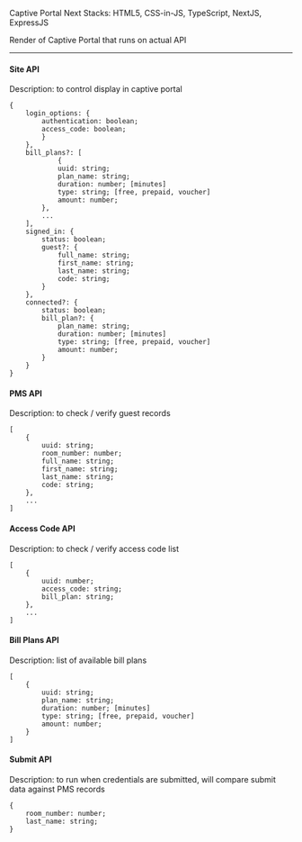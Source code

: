 Captive Portal Next
Stacks: HTML5, CSS-in-JS, TypeScript, NextJS, ExpressJS

Render of Captive Portal that runs on actual API

---
#### Site API
Description: to control display in captive portal
```
{
    login_options: {
        authentication: boolean;
        access_code: boolean;
        }
    },
    bill_plans?: [
        	{
    	    uuid: string;
    		plan_name: string;
    	    duration: number; [minutes]
    		type: string; [free, prepaid, voucher]
    		amount: number;
        },
        ...
    ],
    signed_in: {
        status: boolean;
        guest?: {
            full_name: string;
            first_name: string;
            last_name: string;
            code: string;
        }
    },
    connected?: {
        status: boolean;
        bill_plan?: {
    		plan_name: string;
    	    duration: number; [minutes]
    		type: string; [free, prepaid, voucher]
    		amount: number;
		}
    }
}
```


#### PMS API
 Description: to check / verify guest records
```
[
    {  
        uuid: string;
        room_number: number;
        full_name: string;
        first_name: string;
        last_name: string;
        code: string;
    },
    ...
]
```

#### Access Code API
 Description: to check / verify access code list
```
[
    {
        uuid: number;
        access_code: string;
        bill_plan: string;
    },
    ...
]
```

#### Bill Plans API
Description: list of available bill plans
```
[
	{
	    uuid: string;
		plan_name: string;
	    duration: number; [minutes]
		type: string; [free, prepaid, voucher]
		amount: number;
    }
]
```

#### Submit API
Description: to run when credentials are submitted, will compare submit data against PMS records
```
{
    room_number: number;
    last_name: string;
}
```